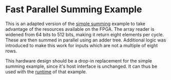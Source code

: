 # Fast Parallel Summing Example

This is an adapted version of the [simple summing](../sum/) example to
take advantage of the resources available on the FPGA.
The array reader is widened from 64 bits to 512 bits, making it return
eight elements per cycle. These are then summed in parallel using an adder tree.
Additional logic was introduced to make this work for inputs which are not a
multiple of eight rows.

This hardware design should be a drop-in replacement for the simple summing
example, since it's host interface is unchanged. It can thus be used with the
[runtime](../sum/software/sum.cpp) of that example.
